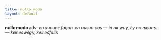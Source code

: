 ```yaml
---
title: nullo modo
layout: default
---
```


**nullo modo** adv. *en aucune façon, en aucun cas — in no way, by no means — keineswegs, keinesfalls*